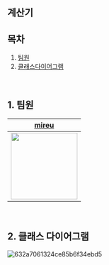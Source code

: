 ## 계산기

## 목차

1. [팀원](#1-팀원)
2. [클래스다이어그램](#2-클래스-다이어그램)

<br>

## 1. 팀원

| [mireu](https://github.com/mireu79)  |
| :--------: |
|<img src=https://github.com/mireu79/ios-rock-paper-scissors/assets/125941932/b4a69222-b338-4a7f-984c-be5bd78dc1d8 height="150"/> |

<br>

## 2. 클래스 다이어그램
![632a7061324ce85b6f34ebd5](https://github.com/mireu79/ios-calculator-app/assets/125941932/2356b0ff-5f3b-42a7-af13-d901cedc2079)
